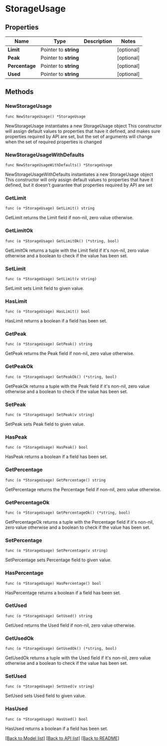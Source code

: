 # StorageUsage

## Properties

Name | Type | Description | Notes
------------ | ------------- | ------------- | -------------
**Limit** | Pointer to **string** |  | [optional] 
**Peak** | Pointer to **string** |  | [optional] 
**Percentage** | Pointer to **string** |  | [optional] 
**Used** | Pointer to **string** |  | [optional] 

## Methods

### NewStorageUsage

`func NewStorageUsage() *StorageUsage`

NewStorageUsage instantiates a new StorageUsage object
This constructor will assign default values to properties that have it defined,
and makes sure properties required by API are set, but the set of arguments
will change when the set of required properties is changed

### NewStorageUsageWithDefaults

`func NewStorageUsageWithDefaults() *StorageUsage`

NewStorageUsageWithDefaults instantiates a new StorageUsage object
This constructor will only assign default values to properties that have it defined,
but it doesn't guarantee that properties required by API are set

### GetLimit

`func (o *StorageUsage) GetLimit() string`

GetLimit returns the Limit field if non-nil, zero value otherwise.

### GetLimitOk

`func (o *StorageUsage) GetLimitOk() (*string, bool)`

GetLimitOk returns a tuple with the Limit field if it's non-nil, zero value otherwise
and a boolean to check if the value has been set.

### SetLimit

`func (o *StorageUsage) SetLimit(v string)`

SetLimit sets Limit field to given value.

### HasLimit

`func (o *StorageUsage) HasLimit() bool`

HasLimit returns a boolean if a field has been set.

### GetPeak

`func (o *StorageUsage) GetPeak() string`

GetPeak returns the Peak field if non-nil, zero value otherwise.

### GetPeakOk

`func (o *StorageUsage) GetPeakOk() (*string, bool)`

GetPeakOk returns a tuple with the Peak field if it's non-nil, zero value otherwise
and a boolean to check if the value has been set.

### SetPeak

`func (o *StorageUsage) SetPeak(v string)`

SetPeak sets Peak field to given value.

### HasPeak

`func (o *StorageUsage) HasPeak() bool`

HasPeak returns a boolean if a field has been set.

### GetPercentage

`func (o *StorageUsage) GetPercentage() string`

GetPercentage returns the Percentage field if non-nil, zero value otherwise.

### GetPercentageOk

`func (o *StorageUsage) GetPercentageOk() (*string, bool)`

GetPercentageOk returns a tuple with the Percentage field if it's non-nil, zero value otherwise
and a boolean to check if the value has been set.

### SetPercentage

`func (o *StorageUsage) SetPercentage(v string)`

SetPercentage sets Percentage field to given value.

### HasPercentage

`func (o *StorageUsage) HasPercentage() bool`

HasPercentage returns a boolean if a field has been set.

### GetUsed

`func (o *StorageUsage) GetUsed() string`

GetUsed returns the Used field if non-nil, zero value otherwise.

### GetUsedOk

`func (o *StorageUsage) GetUsedOk() (*string, bool)`

GetUsedOk returns a tuple with the Used field if it's non-nil, zero value otherwise
and a boolean to check if the value has been set.

### SetUsed

`func (o *StorageUsage) SetUsed(v string)`

SetUsed sets Used field to given value.

### HasUsed

`func (o *StorageUsage) HasUsed() bool`

HasUsed returns a boolean if a field has been set.


[[Back to Model list]](../README.md#documentation-for-models) [[Back to API list]](../README.md#documentation-for-api-endpoints) [[Back to README]](../README.md)


